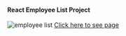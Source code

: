 #### React Employee List Project
![employee list](https://user-images.githubusercontent.com/108419553/195936246-2d2e1e26-cfb6-4a74-985f-9d2146044c01.gif)
[Click here to see page](https://6349c3d9e374d2009e8480bb--lighthearted-macaron-78fe3e.netlify.app/)

